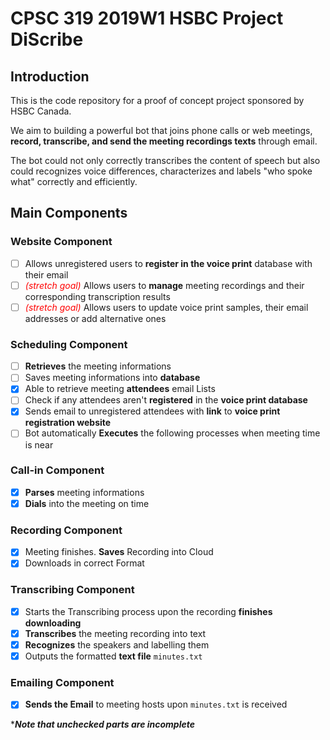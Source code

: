 # CPSC 319 2019W1 HSBC Project **DiScribe**

## Introduction
This is the code repository for a proof of concept project sponsored by HSBC Canada.

We aim to building a powerful bot that joins phone calls or web meetings, **record, transcribe, and send the meeting recordings texts** through email.

The bot could not only correctly transcribes the content of speech but also could recognizes voice differences, characterizes and labels "who spoke what" correctly and efficiently.

## Main Components
### Website Component
* [ ]    Allows unregistered users to **register in the voice print** database with their email
* [ ]    <span style="color:red">*(stretch goal)*</span> Allows users to **manage** meeting recordings and their corresponding transcription results
* [ ]    <span style="color:red">*(stretch goal)*</span> Allows users to update voice print samples, their email addresses or add alternative ones

### Scheduling Component
* [ ]	 **Retrieves** the meeting informations
* [ ]    Saves meeting informations into **database**
* [x]    Able to retrieve meeting **attendees** email Lists
* [ ]    Check if any attendees aren't **registered** in the **voice print database**
* [x]    Sends email to unregistered attendees with **link** to **voice print registration website**
* [ ]    Bot automatically **Executes** the following processes when meeting time is near

### Call-in Component
* [x]   **Parses** meeting informations
* [x]   **Dials** into the meeting on time

### Recording Component
* [x]   Meeting finishes. **Saves** Recording into Cloud
* [x]   Downloads in correct Format

### Transcribing Component
* [x]    Starts the Transcribing process upon the recording **finishes downloading**
* [x]   **Transcribes** the meeting recording into text
* [x]   **Recognizes** the speakers and labelling them
* [x]   Outputs the formatted **text file** `minutes.txt`

### Emailing Component
* [x]    **Sends the Email** to meeting hosts upon `minutes.txt` is received

****Note that unchecked parts are incomplete***
